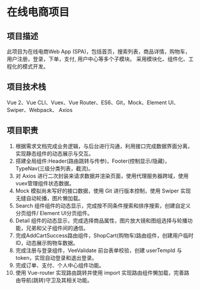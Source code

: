 # 在线电商项目

## 项目描述

此项目为在线电商Web App (SPA)，包括首页，搜索列表，商品详情，购物车，用户注册，登录，下单，支付, 用户中心等多个子模块。 采用模块化、组件化、工程化的模式开发。

## 项目技术栈

Vue 2、Vue CLI、Vuex、Vue Router、ES6、Git，Mock、Element UI、Swiper、Webpack、
Axios
## 项目职责
1. 根据需求文档完成业务逻辑，与后台进行沟通，利用接口完成数据界面分离，实现静态组件的动态展示与交互。
2. 搭建全局组件:Header(路由跳转与传参)，Footer(控制显示/隐藏)，TypeNav(三级分类列表，截流)。
3. 对 Axios 进行二次封装来请求数据并渲染页面，使用代理服务器跨域，使用vuex管理组件状态数据。
4. Mock 模拟尚未写好的接口数据，使用 Git 进行版本控制，使用 Swiper 实现无缝自动轮播，图片懒加载。
5. Search 组件组件的动态显示，完成按不同条件搜索和排序搜索，创建自定义分页组件/ Element UI分页组件。
6. Detail 组件的动态显示，完成选择商品属性，图片放大镜和图组选择与轮播功能，兄弟和父子组件间的通信。
7. 完成AddCartSuccess路由组件，ShopCart(购物车)路由组件，创建用户临时ID，动态展示购物车数据。
8. 完成注册与登录组件，VeeValidate 前台表单校验，创建 userTempId 与 token，实现自动登录和退出登录。
9. 完成订单、支付、个人中心组件功能。
10. 使用 Vue-router 实现路由跳转并使用 import 实现路由组件懒加载，完善路由导航(跳转)守卫及其相关功能。
